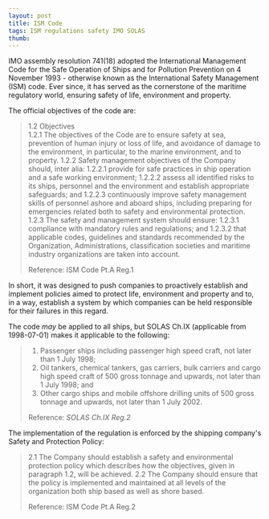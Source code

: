 ```yaml
---
layout: post
title: ISM Code
tags: ISM regulations safety IMO SOLAS
thumb: 
---
```


IMO assembly resolution 741(18) adopted the International Management Code for the Safe Operation of Ships and for Pollution Prevention on 4 November 1993 - otherwise known as the International Safety Management (ISM) code.  Ever since, it has served as the cornerstone of the maritime regulatory world, ensuring safety of life, environment and property.

The official objectives of the code are:
>1.2 Objectives   
>	   1.2.1 The objectives of the Code are to ensure safety at sea, prevention of human injury or loss of life, and avoidance of damage to the environment, in particular, to the marine environment, and to property.
>	   1.2.2 Safety management objectives of the Company should, inter alia:
>		       1.2.2.1 provide for safe practices in ship operation and a safe working environment;
>		       1.2.2.2     assess all identified risks to its ships, personnel and the environment and establish appropriate safeguards; and
>		       1.2.2.3     continuously improve safety management skills of personnel ashore and aboard ships, including preparing for emergencies related both to safety and environmental protection.
>	   1.2.3 The safety and management system should ensure:
>		       1.2.3.1     compliance with mandatory rules and regulations; and
>		       1.2.3.2     that applicable codes, guidelines and standards recommended by the Organization, Administrations, classification societies and maritime industry organizations are taken into account.
>
>Reference: ISM Code Pt.A Reg.1

In short, it was designed to push companies to proactively establish and implement policies aimed to protect life, environment and property and to, in a way, establish a system by which companies can be held responsible for their failures in this regard.

The code *may* be applied to all ships, but SOLAS Ch.IX (applicable from 1998-07-01) makes it applicable to the following: 
>1. Passenger ships including passenger high speed craft, not later than 1 July 1998;
>2. Oil tankers, chemical tankers, gas carriers, bulk carriers and cargo high speed craft of 500 gross tonnage and upwards, not later than 1 July 1998; and
>3. Other cargo ships and mobile offshore drilling units of 500 gross tonnage and upwards, not later than 1 July 2002.
>
>Reference: *SOLAS Ch.IX Reg.2*

The implementation of the regulation is enforced by the shipping company's Safety and Protection Policy:
>2.1    The Company should establish a safety and environmental protection policy which describes how the objectives, given in paragraph 1.2, will be achieved.
>2.2    The Company should ensure that the policy is implemented and maintained at all levels of the organization both ship based as well as shore based.
>
>Reference: ISM Code Pt.A Reg.2
